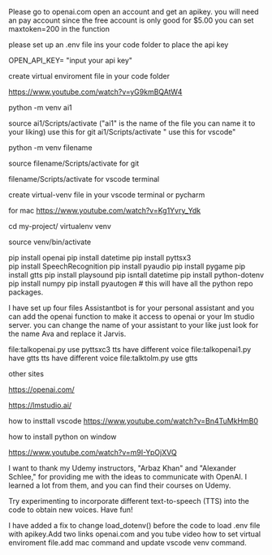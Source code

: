 
Please go to openai.com open an account and get an apikey. you will need an pay account since the free account is only good for $5.00
you can set maxtoken=200 in the function

please set up an .env file ins your code folder to place the api key

OPEN_API_KEY= "input your api key"

create virtual enviroment file in your code folder

https://www.youtube.com/watch?v=yG9kmBQAtW4

python -m venv ai1

source ai1/Scripts/activate  ("ai1" is the name of the file you can name it to your liking) use this for git
ai1/Scripts/activate " use this for vscode"

python -m venv filename

source filename/Scripts/activate for git

filename/Scripts/activate for vscode terminal

create virtual-venv file in your vscode terminal or pycharm

for mac  https://www.youtube.com/watch?v=Kg1Yvry_Ydk

cd my-project/
virtualenv venv

source venv/bin/activate

pip install openai
pip install datetime
pip install pyttsx3  
pip install SpeechRecognition
pip install pyaudio
pip install pygame
pip install gtts 
pip install playsound
pip isntall datetime
pip install python-dotenv
pip install numpy 
pip install pyautogen # this will have all the python repo packages.

I have set up four files Assistantbot is for your personal assistant and you can add the openai function to make it access to openai or your lm studio server.
you can change the name of your assistant to your like just look for the name Ava and replace it Jarvis.


file:talkopenai.py use pyttsxc3 tts have different voice
file:talkopenai1.py have gtts tts have different voice
file:talktolm.py use gtts

other sites 

https://openai.com/

https://lmstudio.ai/

how to insttall vscode
https://www.youtube.com/watch?v=Bn4TuMkHmB0

how to install python on window 

https://www.youtube.com/watch?v=m9I-YpOjXVQ


I want to thank my Udemy instructors, "Arbaz Khan" and "Alexander Schlee," for providing me with the ideas to communicate with OpenAI. I learned a lot from them, and you can find their courses on Udemy.

Try experimenting to incorporate different text-to-speech (TTS) into the code to obtain new voices. Have fun!

I have added a fix to change load_dotenv() before the code to load .env file with apikey.Add two links openai.com and you tube video how to set virtual enviroment file.add mac command and update vscode venv command.
